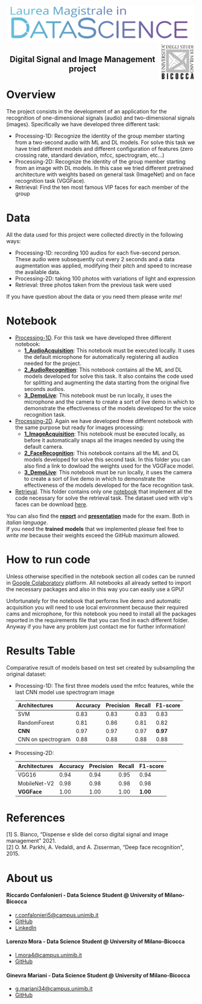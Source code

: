 <p float="left">

 <img src="https://github.com/rconfa/Digital-Signal-and-Image-Management-Project/blob/main/images/DSLogo.png" width = "500"/>
 <img src="https://github.com/rconfa/Digital-Signal-and-Image-Management-Project/blob/main/images/BicoccaLogo.png" width = "100" align="right"/>
</p>
<h2 align="center">Digital Signal and Image Management project</h2>

# Overview
The project consists in the development of an application for the recognition of one-dimensional signals (audio) and two-dimensional signals (images). Specifically we have developed three different task:

* Processing-1D: Recognize the identity of the group member starting from a two-second audio with ML and DL models. For solve this task we have tried different models and different configuration of features (zero crossing rate, standard deviation, mfcc, spectrogram, etc...)
* Processing-2D: Recognize the identity of the group member starting from an image with DL models. In this case we tried different pretrained architecture with weights based on general task (ImageNet) and on face recognition task (VGGFace).
* Retrieval: Find the ten most famous VIP faces for each member of the group 

# Data
All the data used for this project were collected directly in the following ways:
* Processing-1D: recording 100 audios for each five-second person. These audio were subsequently cut every 2 seconds and a data augmentation was applied, modifying their pitch and speed to increase the available data.
* Processing-2D: taking 100 photos with variations of light and expression
* Retrieval: three photos taken from the previous task were used 

If you have question about the data or you need them please <i>write me</i>!

# Notebook 

* [Processing-1D](https://github.com/rconfa/Digital-Signal-and-Image-Management-Project/tree/main/Notebook/Processing-1D). For this task we have developed three different notebook:
  - [<b>1_AudioAcquisition</b>](https://github.com/rconfa/Digital-Signal-and-Image-Management-Project/blob/main/Notebook/Processing-1D/1_AudioAcquisition.ipynb): This notebook must be executed locally. It uses the default microphone for automatically registering all audios needed for the project.
  - [<b>2_AudioRecognition</b>](https://github.com/rconfa/Digital-Signal-and-Image-Management-Project/blob/main/Notebook/Processing-1D/2_AudioRecognition.ipynb): This notebook contains all the ML and DL models developed for solve this task. It also contains the code used for splitting and augmenting the data starting from the original five seconds audios.
  - [<b>3_DemoLive</b>](https://github.com/rconfa/Digital-Signal-and-Image-Management-Project/blob/main/Notebook/Processing-1D/3_DemoLive.ipynb): This notebook must be run locally, it uses the microphone and the camera to create a sort of live demo in which to demonstrate the effectiveness of the models developed for the voice recognition task. 
* [Processing-2D](https://github.com/rconfa/Digital-Signal-and-Image-Management-Project/tree/main/Notebook/Processing-2D). Again we have developed three different notebook with the same purpose but ready for images processing:
  - [<b>1_ImageAcquisition</b>](https://github.com/rconfa/Digital-Signal-and-Image-Management-Project/blob/main/Notebook/Processing-2D/1_ImageAcquisition.ipynb): This notebook must be executed locally, as before it automatically snaps all the images needed by using the default camera. 
  - [<b>2_FaceRecognition</b>](https://github.com/rconfa/Digital-Signal-and-Image-Management-Project/blob/main/Notebook/Processing-2D/2_FaceRecognition.ipynb): This notebook contains all the ML and DL models developed for solve this second task. In this folder you can also find a link to dowload the weights used for the VGGFace model.
  - [<b>3_DemoLive</b>](https://github.com/rconfa/Digital-Signal-and-Image-Management-Project/blob/main/Notebook/Processing-2D/3_DemoLive.ipynb): This notebook must be run locally, it uses the camera to create a sort of live demo in which to demonstrate the effectiveness of the models developed for the face recognition task. 
* [Retrieval](https://github.com/rconfa/Digital-Signal-and-Image-Management-Project/tree/main/Notebook/Retrieval). This folder contains only one [notebook](https://github.com/rconfa/Digital-Signal-and-Image-Management-Project/blob/main/Notebook/Retrieval/Retrieval.ipynb) that implement all the code necessary for solve the retrieval task. The dataset used with vip's faces can be download [here](https://skydrive.live.com/?cid=1e04f731c1dd71bc&id=1E04F731C1DD71BC!105).

You can also find the [<b>report</b>](https://github.com/rconfa/Digital-Signal-and-Image-Management-Project/blob/main/DSIM_Report_ITA.pdf) and [<b>presentation</b>](https://github.com/rconfa/Digital-Signal-and-Image-Management-Project/blob/main/DSIM_Presentation_ITA.pdf) made for the exam. Both in <i>italian language</i>. <br>
If you need the <b>trained models</b> that we implemented please feel free to <i>write me</i> because their weights exceed the GitHub maximum allowed.

# How to run code
Unless otherwise specified in the notebook section all codes can be runned in [Google Colaboratory](https://colab.research.google.com/) platform. All notebooks all already setted to import the necessary packages and also in this way you can easily use a GPU! <br>

Unfortunately for the notebook that performs live demo and automatic acquisition you will need to use local environment because their required cams and microphone, for this notebook you need to install all the packages reported in the requirements file that you can find in each different folder. <br>
Anyway if you have any problem just contact me for further information!

# Results Table
Comparative result of models based on test set created by subsampling the original dataset:

* Processing-1D: The first three models used the mfcc features, while the last CNN model use spectrogram image

   | Architectures | Accuracy | Precision | Recall | F1-score |
   | ----- | ----------- | ------------ | -------------- | --------------- |
   | SVM | 0.83 | 0.83 | 0.83 | 0.83 |
   | RandomForest| 0.81 | 0.86 | 0.81 | 0.82 |
   | **CNN** | 0.97 | 0.97 | 0.97 | **0.97** |
   | CNN on spectrogram | 0.88 | 0.88 | 0.88 | 0.88 |
   
* Processing-2D:

   | Architectures | Accuracy | Precision | Recall | F1-score |
   | ----- | ----------- | ------------ | -------------- | --------------- |
   | VGG16 | 0.94 | 0.94 | 0.95 | 0.94 |
   | MobileNet-V2 | 0.98 | 0.98 | 0.98 | 0.98 |
   | **VGGFace** | 1.00 | 1.00 | 1.00 | **1.00** |

# References
[1] S. Bianco, “Dispense e slide del corso digital signal and image management” 2021. <br>
[2] O. M. Parkhi, A. Vedaldi, and A. Zisserman, “Deep face recognition", 2015.

# About us

#### Riccardo Confalonieri - Data Science Student @ University of Milano-Bicocca
  * r.confalonieri5@campus.unimib.it
  * [GitHub](https://github.com/rconfa)
  * [LinkedIn](https://www.linkedin.com/in/riccardo-confalonieri-5250b0201/)

#### Lorenzo Mora - Data Science Student @ University of Milano-Bicocca
  * l.mora4@campus.unimib.it
  * [GitHub](https://github.com/lomProg)

#### Ginevra Mariani - Data Science Student @ University of Milano-Bicocca
  * g.mariani34@campus.unimib.it
  * [GitHub](https://github.com/enigarv)
